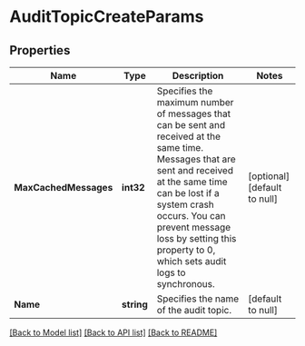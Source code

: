 # AuditTopicCreateParams

## Properties
Name | Type | Description | Notes
------------ | ------------- | ------------- | -------------
**MaxCachedMessages** | **int32** | Specifies the maximum number of messages that can be sent and received at the same time. Messages that are sent and received at the same time can be lost if a system crash occurs. You can prevent message loss by setting this property to 0, which sets audit logs to synchronous. | [optional] [default to null]
**Name** | **string** | Specifies the name of the audit topic. | [default to null]

[[Back to Model list]](../README.md#documentation-for-models) [[Back to API list]](../README.md#documentation-for-api-endpoints) [[Back to README]](../README.md)


